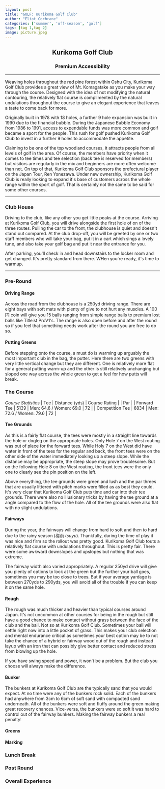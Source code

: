```yaml
---
layout: post
title: "GOLF: Kurikoma Golf Club"
author: "Eliot Cochrane"
categories: ['summer', 'off-season', 'golf']
tags: [tag 1,tag 2]
image: picture.jpeg
---
```


## <center>Kurikoma Golf Club</center>
### <center>Premium Accessibility</center>

***

Weaving holes throughout the red pine forest within Oshu City, Kurikoma Golf Club provides a great view of Mt. Komagatake as you make your way through the course. Designed with the idea of not modifying the natural contouring, the relatively flat course is complimented by the natural undulations throughout the course to give an elegant experience that leaves a taste to come back for more.

Originally built in 1978 with 18 holes, a further 9 hole expansion was built in 1990 due to the financial bubble. During the Japanese Bubble Economy from 1986 to 1991, access to expendable funds was more common and golf became a sport for the people. This rush for golf pushed Kurikoma Golf Club to invest in a further 9 holes to accommodate the appetite.

Claiming to be one of the top woodland courses, it attracts people from all levels of golf in the area. Of course, the members have priority when it comes to tee times and tee selection (back tee is reserved for members) but visitors are regularly in the mix and beginners are more often welcome than not. On top of that, Kurikoma Golf Club sponsors the prefectural player on the Japan Tour, Ren Yonezawa. Under new ownership, Kurikoma Golf Club is really looking to expand it's base of customers across the whole range within the sport of golf. That is certainly not the same to be said for some other courses.

***

### Club House

Driving to the club, like any other you get little peaks at the course. Arriving at Kurikoma Golf Club, you will drive alongside the first hole of on of the three routes. Pulling the car to the front, the clubhouse is quiet and doesn't stand out compared. At the club drop-off, you will be greeted by one or two staff members who will take your bag, put it in a cart which sings a lovely tune, and also take your golf bag and put it near the entrance for you.

After parking, you'll check in and head downstairs to the locker room and get changed. It's pretty standard from there. WHen you're ready, it's time to warmup.

***

### Pre-Round

#### Driving Range

Across the road from the clubhouse is a 250yd driving range. There are eight bays with soft mats with plenty of give to not hurt any muscles. A 100円 coin will give you 15 balls ranging from simple range balls to premium lost balls like Titleist ProV1's. The range is also open before and after the round so if you feel that something needs work after the round you are free to do so.

#### Putting Greens

Before stepping onto the course, a must do is warming up arguably the most important club in the bag, the putter. Here there are two greens with very little vertical change but they are different. One is relatively more flat for a general putting warm-up and the other is still relatively unchanging but sloped one way across the whole green to get a feel for how putts will break.

### The Course

*Course Statistics*
| Tee | Distance (yds) | Course Rating | | Par |
| Forward Tee | 5139 | Men: 64.6 / Women: 69.0 | 72 |
| Competition Tee | 6834 | Men: 72.6 / Women: 79.6 | 72 |

#### Tee Grounds

As this is a fairly flat course, the tees were mostly in a straight line towards the hole or dogleg on the appropriate holes. Only Hole 7 on the West routing was out of place for the forward tees. While Holy 7 on the West did have water in front of the tees for the regular and back, the front tees were on the other side of the water immediately looking up a steep slope. While the distance may be appropriate, the steep slope may prove troublesome. But on the following Hole 8 on the West routing, the front tees were the only one to clearly see the pin position on the left.

Above everything, the tee grounds were green and lush and the par threes that are usually littered with pitch marks were filled as as best they could. It's very clear that Kurikoma Golf Club puts time and car into their tee grounds. There were also no illusionary tricks by having the tee ground at a angle compared to the flow of the hole. All of the tee grounds were also flat with no slight undulations.

#### Fairways

During the year, the fairways will change from hard to soft and then to hard due to the rainy season (梅雨 *tsuyu*). Thankfully, during the time of play it was nice and firm so the rollout was pretty good. Kurikoma Golf Club touts a relatively flat course with undulations throughout. This is pretty fair. There were some awkward downslopes and upslopes but nothing that was extreme.

The fairway width also varied appropriately. A regular 250yd drive will give you plenty of options to look at the green but the further your ball goes, sometimes you may be too close to trees. But if your average yardage is between 270yds to 290yds, you will avoid all of the trouble if you can keep it on the same hole.

#### Rough

The rough was much thicker and heavier than typical courses around Japan. It's not uncommon at other courses for being in the rough but still have a good chance to make contact without grass between the face of the club and the ball. Not so at Kurikoma Golf Club. Sometimes your ball will settle right now into a little pocket of grass. This makes your club selection and mental endurance critical as sometimes your best option may be to not take the chance of a hybrid or fairway wood out of the rough and instead layup with an iron that can possibly give better contact and reduced stress from blowing up the hole.

If you have swing speed and power, it won't be a problem. But the club you choose will always make the difference.

#### Bunker

The bunkers at Kurikoma Golf Club are the typically sand that you would expect. At no time were any of the bunkers rock solid. Each of the bunkers had anywhere from 3cm to 6cm of soft sand with compacted sand underneath. All of the bunkers were soft and fluffy around the green making great recovery chances. Vice-versa, the bunkers were so soft it was hard to control out of the fairway bunkers. Making the fairway bunkers a real penalty!

#### Greens



#### Marking



### Lunch Break



### Post Round



### Overall Experience


